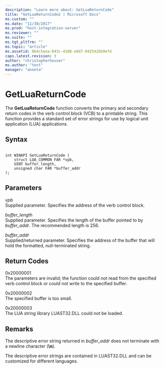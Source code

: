 ```yaml
---
description: "Learn more about: GetLuaReturnCode"
title: "GetLuaReturnCode2 | Microsoft Docs"
ms.custom: ""
ms.date: "11/30/2017"
ms.prod: "host-integration-server"
ms.reviewer: ""
ms.suite: ""
ms.tgt_pltfrm: ""
ms.topic: "article"
ms.assetid: 064c5eea-043c-4188-a9d7-042542bb9efd
caps.latest.revision: 3
author: "christopherhouser"
ms.author: "test"
manager: "anneta"
---
```

# GetLuaReturnCode

The **GetLuaReturnCode** function converts the primary and secondary return codes in the verb control block (VCB) to a printable string. This function provides a standard set of error strings for use by logical unit application (LUA) applications.  
  
## Syntax  
  
```  
  
int WINAPI GetLuaReturnCode (   
    struct LUA_COMMON FAR *vpb,    
    UINT buffer_length,            
    unsigned char FAR *buffer_addr 
);  
```  
  
## Parameters
  
*vpb*  
Supplied parameter. Specifies the address of the verb control block.  
  
*buffer_length*  
Supplied parameter. Specifies the length of the buffer pointed to by *buffer_addr*. The recommended length is 256.  
  
*buffer_addr*  
Supplied/returned parameter. Specifies the address of the buffer that will hold the formatted, null-terminated string.  
  
## Return Codes
  
0x20000001  
The parameters are invalid; the function could not read from the specified verb control block or could not write to the specified buffer.  
  
0x20000002  
The specified buffer is too small.  
  
0x20000003  
The LUA string library LUAST32.DLL could not be loaded.  
  
## Remarks
  
The descriptive error string returned in *buffer_addr* does not terminate with a newline character (**\n**).  
  
The descriptive error strings are contained in LUAST32.DLL and can be customized for different languages.
